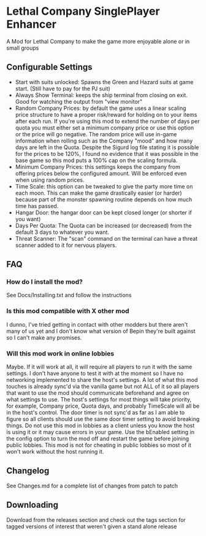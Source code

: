 # Lethal Company SinglePlayer Enhancer
A Mod for Lethal Company to make the game more enjoyable alone or in small groups

## Configurable Settings
*  Start with suits unlocked: Spawns the Green and Hazard suits at game start. (Still have to pay for the PJ suit)
*  Always Show Terminal: keeps the ship terminal from closing on exit. Good for watching the output from "view monitor"
*  Random Company Prices: by default the game uses a linear scaling price structure to have a proper risk/reward for holding on to your items after each run. If you're using this mod to extend the number of days per quota you must either set a minimum company price or use this option or the price will go negative. The random price will use in-game information when rolling such as the Company "mood" and how many days are left in the Quota. Despite the Sigurd
log file stating it is possible for the prices to be 120%, I found no evidence that it was
possible in the base game so this mod puts a 100% cap on the scaling formula.
*  Minimum Company Prices: this settings keeps the company from offering prices below the configured amount. Will be enforced even when using random prices.
*  Time Scale: this option can be tweaked to give the party more time on each moon. This can make the game drastically easier (or harder) because part of the monster spawning routine depends on how much time has passed.
*  Hangar Door: the hangar door can be kept closed longer (or shorter if you want)
*  Days Per Quota: The Quota can be increased (or decreased) from the default 3 days to whatever you want.
*  Threat Scanner: The "scan" command on the terminal can have a threat scanner added to it for nervous players.

## FAQ

### How do I install the mod?
See Docs/Installing.txt and follow the instructions

### Is this mod compatible with X other mod
I dunno, I've tried getting in contact with other modders but there aren't many of us yet and I don't know what version of Bepin they're built against so I can't make any promises.

### Will this mod work in online lobbies
Maybe. If it will work at all, it will require all players to run it with the same settings. I don't have anyone to test it with at the moment so I have no networking implemented to share the host's settings. A lot of what this mod touches is already sync'd via the vanilla game but not ALL of it so all players that want to use the mod should communicate beforehand and agree on what settings to use. The host's settings for most things will take priority, for example, Company price, Quota days, and probably TimeScale will all be in the host's control. The door timer is not sync'd as far as I am able to figure so all clients should use
the same door timer setting to avoid breaking things. Do not use this mod in lobbies as a client unless you know the host is using it or it may cause errors in your game. Use the bEnabled setting in the config option to turn the mod off and restart the game before joining public lobbies. This mod is not for cheating in public lobbies so most of it won't work without the host running it.

## Changelog

See Changes.md for a complete list of changes from patch to patch

## Downloading

Download from the releases section and check out the tags section for tagged versions of interest that weren't given a stand alone release
